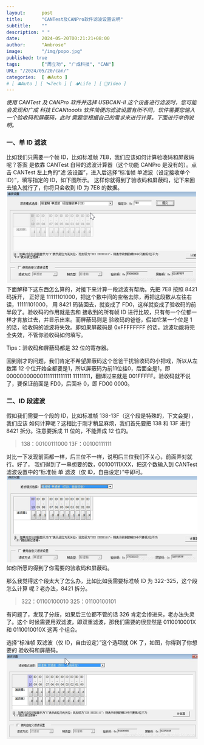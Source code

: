 ```yaml
---
layout:      post
title:       "CANTest及CANPro软件滤波设置说明"
subtitle:    ""
description: " "
date:        2024-05-20T00:21:21+08:00
author:      "Ambrose"
image:       "/img/popo.jpg"
published: true 
tags:        ["周立功", "广成科技", "CAN"]
URL: "/2024/05/20/can/"
categories:  [ 🚘Auto ]
# [ 🚘Auto ] [ 🛰️Tech ] [ 🏕️Life ] [ 🎥Video ]
---
```


*使用 CANTest 及 CANPro 软件并选择 USBCAN-II 这个设备进行滤波时，您可能会发现和广成 科技 ECANtoools 软件简便的滤波设置有所不同，软件需要您输入一个验收码和屏蔽码，此时 需要您根据自己的需求来进行计算。下面进行举例说明。*
### 一、单 ID 滤波 
比如我们只需要一个帧 ID，比如标准帧 7E8，我们应该如何计算验收码和屏蔽码呢？答案 是依靠 CANTest 自带的滤波计算器（这个功能 CANPro 是没有的）。点击 CANTest 左上角的“滤 波设置”，进入后选择“标准帧 单滤波（设定接收单个 ID）”，填写指定的 ID，如下图所示。 这样你就得到了验收码和屏蔽码，记下来回去输入就行了，你将只会收到 ID 为 7E8 的数据。
![pic1](pic/pic1.png)
下面解释下这东西怎么算的，对接下来计算一段滤波有帮助。先把 7E8 按照 8421 码拆开， 正好是 11111101000，把这个数中间的空格去除，再把这段数从左往右读，11111101000， 用 8421 码装回去，就变成了 FD0，这样就变成了验收码的前半段了。验收码的作用就是去和 接收到的所有帧 ID 进行比较，只有每一个位都一样才肯放过去，并显示出来。而屏蔽码则是 验收码的爸爸，假如它某一个位是 1 的话，验收码的滤波将失效。即如果屏蔽码是 0xFFFFFFFF 的话，滤波功能将完全失效，不管你验收码如何填写。

Tips：验收码和屏蔽码都是 32 位的寄存器。 

回到刚才的问题，我们肯定不希望屏蔽码这个爸爸干扰验收码的小把戏，所以从左数第 12 个位开始全都要是1，所以屏蔽码为前11位挂0，后面全是1，即000000000001111111111111 11111111，翻译过来就是 001FFFFF。验收码就不说了，要保证前面是 FD0，后面补 0，即 FD00 0000。

### 二、ID 段滤波

假如我们需要一个段的 ID，比如标准帧 138-13F（这个段是特殊的，下文会提），我们应该 如何计算呢？这相比于刚才稍显麻烦，我们首先要把 138 和 13F 进行 8421 拆分。注意要拆成 11 位的，不能弄成 12 位的。
> 138：00100111000 
13F：00100111111

对比一下发现前面都一样，后三位不一样，说明后三位我们不关心，前面弄对就行。好了， 我们得到了一串想要的数，00100111XXX，把这个数输入到 CANTest 滤波设置中的“标准帧 单 滤波（仅 ID，自由设定）”中即可。
![pic2](pic/pic2.png)
如你所愿的得到了你需要的验收码和屏蔽码。 

那么我觉得这个段太大了怎么办，比如比如我需要标准帧 ID 为 322-325，这个段怎么计算 呢？老办法，8421 拆分。 

> 322：01100100010
   325：01100100101 

有问题了，发现了分歧，如果后三位都不管的话 326 肯定会掺进来，老办法失灵了。这个 时候需要用双滤波，即双重滤波，那我们需要的很显然是 0110010001X 和 0110010010X 这两 个组合。 

选择“标准帧 双滤波（仅 ID，自由设定）”这个选项就 OK 了，如图，你得到了你想要的 验收码和屏蔽码。
![pic3](pic/pic3.png)
